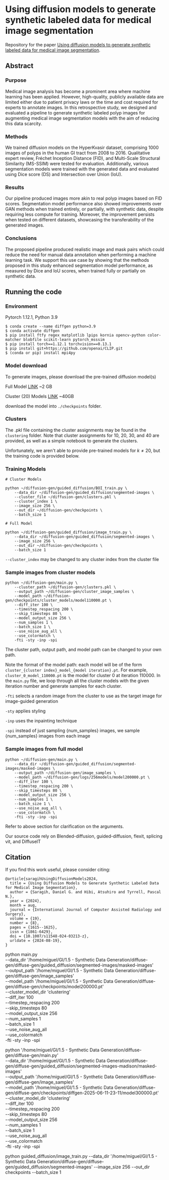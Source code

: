 # Using diffusion models to generate synthetic labeled data for medical image segmentation

Repository for the paper [Using diffusion models to generate synthetic labeled data for medical image segmentation](https://doi.org/10.1007/s11548-024-03213-z).

## Abstract
### Purpose
Medical image analysis has become a prominent area where machine learning has been applied. However, high-quality, publicly available data are limited either due to patient privacy laws or the time and cost required for experts to annotate images. In this retrospective study, we designed and evaluated a pipeline to generate synthetic labeled polyp images for augmenting medical image segmentation models with the aim of reducing this data scarcity.

### Methods
We trained diffusion models on the HyperKvasir dataset, comprising 1000 images of polyps in the human GI tract from 2008 to 2016. Qualitative expert review, Fréchet Inception Distance (FID), and Multi-Scale Structural Similarity (MS-SSIM) were tested for evaluation. Additionally, various segmentation models were trained with the generated data and evaluated using Dice score (DS) and Intersection over Union (IoU).

### Results
Our pipeline produced images more akin to real polyp images based on FID scores. Segmentation model performance also showed improvements over GAN methods when trained entirely, or partially, with synthetic data, despite requiring less compute for training. Moreover, the improvement persists when tested on different datasets, showcasing the transferability of the generated images.

### Conclusions
The proposed pipeline produced realistic image and mask pairs which could reduce the need for manual data annotation when performing a machine learning task. We support this use case by showing that the methods proposed in this study enhanced segmentation model performance, as measured by Dice and IoU scores, when trained fully or partially on synthetic data.

## Running the code

### Environment
Pytorch 1.12.1, Python 3.9

```
$ conda create --name diffgen python=3.9
$ conda activate diffgen
$ pip install ftfy regex matplotlib lpips kornia opencv-python color-matcher blobfile scikit-learn pytorch_msssim
$ pip install torch==1.12.1 torchvision==0.13.1
$ pip install git+https://github.com/openai/CLIP.git
$ (conda or pip) install mpi4py 
```

### Model download
To generate images, please download the pre-trained diffusion model(s)

Full Model [LINK](https://drive.google.com/drive/folders/1GMQiG7qQiS2hIMBAN3I_-F7gigvo9IwL?usp=drive_link) ~2 GB

Cluster (20) Models [LINK](https://drive.google.com/drive/folders/1ChgZZltlj5KlxSRg2e3hTdcsJDGjq4m4?usp=drive_link) ~40GB

download the model into ```./checkpoints``` folder.

### Clusters
The .pkl file containing the cluster assignments may be found in the ```clustering``` folder. Note that cluster assignments for 10, 20, 30, and 40 are provided, as well as a simple notebook to generate the clusters.

Unfortunately, we aren't able to provide pre-trained models for $k \neq 20$, but the training code is provided below.

### Training Models
```
# Cluster Models

python ~/diffusion-gen/guided_diffusion/BOI_train.py \
    --data_dir ~/diffusion-gen/guided_diffusion/segmented-images \
    --cluster_file ~/diffusion-gen/clusters.pkl \
    --cluster_index 1 \
    --image_size 256 \
    --out_dir ~/diffusion-gen/checkpoints \
    --batch_size 1

# Full Model

python ~/diffusion-gen/guided_diffusion/image_train.py \
    --data_dir ~/diffusion-gen/guided_diffusion/segmented-images \
    --image_size 256 \
    --out_dir ~/diffusion-gen/checkpoints \
    --batch_size 1
```
```--cluster_index``` may be changed to any cluster index from the cluster file

### Sample images from cluster models


```
python ~/diffusion-gen/main.py \
    --cluster_path ~/diffusion-gen/clusters.pkl \
    --output_path ~/diffusion-gen/cluster_image_samples \
    --model_path ~/diffusion-gen/checkpoints/cluster_models/model110000.pt \
    --diff_iter 100 \
    --timestep_respacing 200 \
    --skip_timesteps 80 \
    --model_output_size 256 \
    --num_samples 1 \
    --batch_size 1 \
    --use_noise_aug_all \
    --use_colormatch \
    -fti -sty -inp -spi
```

The cluster path, output path, and model path can be changed to your own path.

Note the format of the model path: each model will be of the form ```cluster_{cluster index}_model_{model iteration}.pt```. For example, ```cluster_0_model_110000.pt``` is the model for cluster 0 at iteration 110000. In the ```main.py``` file, we loop through all the cluster models with the given iteration number and generate samples for each cluster.

```-fti``` selects a random image from the cluster to use as the target image for image-guided generation

```-sty``` applies styling

```-inp``` uses the inpainting technique

```-spi``` instead of just sampling {num_samples} images, we sample {num_samples} images from each image

### Sample images from full model

```
python ~/diffusion-gen/main.py \
    --data_dir ~/diffusion-gen/guided_diffusion/segmented-images/masked-images \
    --output_path ~/diffusion-gen/image_samples \
    --model_path ~/diffusion-gen/logs/256models/model200000.pt \
    --diff_iter 100 \
    --timestep_respacing 200 \
    --skip_timesteps 80 \
    --model_output_size 256 \
    --num_samples 1 \
    --batch_size 1 \
    --use_noise_aug_all \
    --use_colormatch \
    -fti -sty -inp -spi
```

Refer to above section for clarification on the arguments.

Our source code rely on Blended-diffusion, guided-diffusion, flexit, splicing vit, and DiffuseIT

## Citation

If you find this work useful, please consider citing:

```
@article{saragihUsingDiffusionModels2024,
  title = {Using Diffusion Models to Generate Synthetic Labeled Data for Medical Image Segmentation},
  author = {Saragih, Daniel G. and Hibi, Atsuhiro and Tyrrell, Pascal N.},
  year = {2024},
  month = aug,
  journal = {International Journal of Computer Assisted Radiology and Surgery},
  volume = {19},
  number = {8},
  pages = {1615--1625},
  issn = {1861-6429},
  doi = {10.1007/s11548-024-03213-z},
  urldate = {2024-08-19},
}
```

python main.py \
--data_dir '/home/miguel/GI/1.5 - Synthetic Data Generation/diffuse-gen/diffuse-gen/guided_diffusion/segmented-images/masked-images' \
--output_path '/home/miguel/GI/1.5 - Synthetic Data Generation/diffuse-gen/diffuse-gen/image_samples' \
--model_path '/home/miguel/GI/1.5 - Synthetic Data Generation/diffuse-gen/diffuse-gen/checkpoints/model200000.pt' \
--cluster_model_dir 'clustering' \
--diff_iter 100 \
--timestep_respacing 200 \
--skip_timesteps 80 \
--model_output_size 256 \
--num_samples 1 \
--batch_size 1 \
--use_noise_aug_all \
--use_colormatch \
-fti -sty -inp -spi


python '/home/miguel/GI/1.5 - Synthetic Data Generation/diffuse-gen/diffuse-gen/main.py' \
--data_dir '/home/miguel/GI/1.5 - Synthetic Data Generation/diffuse-gen/diffuse-gen/guided_diffusion/segmented-images-madison/masked-images' \
--output_path '/home/miguel/GI/1.5 - Synthetic Data Generation/diffuse-gen/diffuse-gen/image_samples' \
--model_path '/home/miguel/GI/1.5 - Synthetic Data Generation/diffuse-gen/diffuse-gen/checkpoints/diffgen-2025-06-11-23-11/model300000.pt' \
--cluster_model_dir 'clustering' \
--diff_iter 100 \
--timestep_respacing 200 \
--skip_timesteps 80 \
--model_output_size 256 \
--num_samples 1 \
--batch_size 1 \
--use_noise_aug_all \
--use_colormatch \
-fti -sty -inp -spi



python guided_diffusion/image_train.py --data_dir '/home/miguel/GI/1.5 - Synthetic Data Generation/diffuse-gen/diffuse-gen/guided_diffusion/segmented-images' --image_size 256 --out_dir checkpoints --batch_size 1